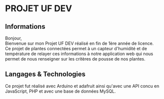 # PROJET UF DEV  

## Informations   
Bonjour,  
Bienvenue sur mon Projet UF DEV réalisé en fin de 1ère année de licence.  
Ce projet de plantes connectées permet à un capteur d'humidité et de température de relayer ces informations à notre application web qui nous permet de nous renseigner sur les critères de pousse de nos plantes.

## Langages & Technologies  
Ce projet fut réalisé avec Arduino et adafruit ainsi qu'avec une API concu en JavaScript, PHP et avec une base de données MySQL.
